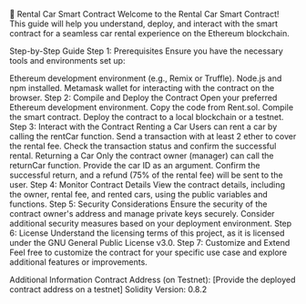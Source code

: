 🚗 Rental Car Smart Contract
Welcome to the Rental Car Smart Contract! This guide will help you understand, deploy, and interact with the smart contract for a seamless car rental experience on the Ethereum blockchain.

Step-by-Step Guide
Step 1: Prerequisites
Ensure you have the necessary tools and environments set up:

Ethereum development environment (e.g., Remix or Truffle).
Node.js and npm installed.
Metamask wallet for interacting with the contract on the browser.
Step 2: Compile and Deploy the Contract
Open your preferred Ethereum development environment.
Copy the code from Rent.sol.
Compile the smart contract.
Deploy the contract to a local blockchain or a testnet.
Step 3: Interact with the Contract
Renting a Car
Users can rent a car by calling the rentCar function.
Send a transaction with at least 2 ether to cover the rental fee.
Check the transaction status and confirm the successful rental.
Returning a Car
Only the contract owner (manager) can call the returnCar function.
Provide the car ID as an argument.
Confirm the successful return, and a refund (75% of the rental fee) will be sent to the user.
Step 4: Monitor Contract Details
View the contract details, including the owner, rental fee, and rented cars, using the public variables and functions.
Step 5: Security Considerations
Ensure the security of the contract owner's address and manage private keys securely.
Consider additional security measures based on your deployment environment.
Step 6: License
Understand the licensing terms of this project, as it is licensed under the GNU General Public License v3.0.
Step 7: Customize and Extend
Feel free to customize the contract for your specific use case and explore additional features or improvements.

Additional Information
Contract Address (on Testnet): [Provide the deployed contract address on a testnet]
Solidity Version: 0.8.2